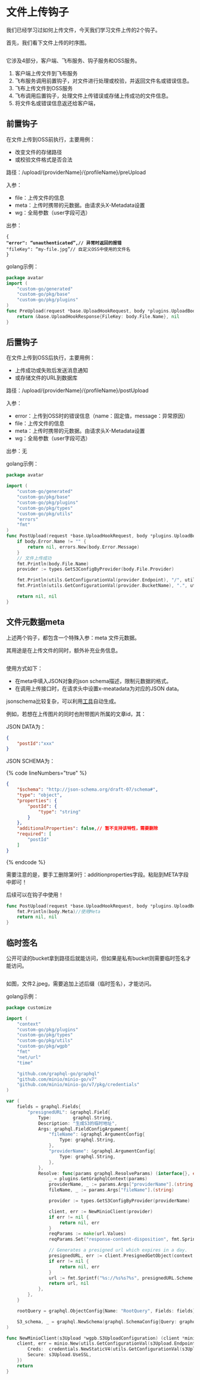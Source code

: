 # 文件上传钩子

我们已经学习过如何上传文件，今天我们学习文件上传的2个钩子。

首先，我们看下文件上传的时序图。

<figure><img src="../../.gitbook/assets/image (6).png" alt=""><figcaption></figcaption></figure>

它涉及4部分，客户端、飞布服务、钩子服务和OSS服务。

1. 客户端上传文件到飞布服务
2. 飞布服务调用前置钩子，对文件进行处理或校验，并返回文件名或错误信息。
3. 飞布上传文件到OSS服务
4. 飞布调用后置钩子，处理文件上传错误或存储上传成功的文件信息。
5. 将文件名或错误信息返还给客户端，

## 前置钩子

在文件上传到OSS前执行，主要用例：

* 改变文件的存储路径
* 或校验文件格式是否合法

路径：/upload/{providerName}/{profileName}/preUpload

入参：

* file：上传文件的信息
* meta：上传时携带的元数据。由请求头X-Metadata设置
* wg：全局参数（user字段可选）

出参：

<pre class="language-json" data-line-numbers><code class="lang-json">{
<strong>"error": “unauthenticated”,// 异常时返回的报错
</strong>"fileKey": “my-file.jpg”// 自定义OSS中使用的文件名
}
</code></pre>

golang示例：

```go
package avatar
import (
	"custom-go/generated"
	"custom-go/pkg/base"
	"custom-go/pkg/plugins"
)
func PreUpload(request *base.UploadHookRequest, body *plugins.UploadBody[generated.Fireboom_avatarProfileMeta]) (*base.UploadHookResponse, error) {
	return &base.UploadHookResponse{FileKey: body.File.Name}, nil
}
```



## 后置钩子

在文件上传到OSS后执行，主要用例：

* 上传成功或失败后发送消息通知
* 或存储文件的URL到数据库

路径：/upload/{providerName}/{profileName}/postUpload

入参：

* error：上传到OSS时的错误信息（name：固定值，message：异常原因）
* file：上传文件的信息
* meta：上传时携带的元数据。由请求头X-Metadata设置
* wg：全局参数（user字段可选）

出参：无

golang示例：

```go
package avatar

import (
	"custom-go/generated"
	"custom-go/pkg/base"
	"custom-go/pkg/plugins"
	"custom-go/pkg/types"
	"custom-go/pkg/utils"
	"errors"
	"fmt"
)
func PostUpload(request *base.UploadHookRequest, body *plugins.UploadBody[generated.Fireboom_avatarProfileMeta]) (*base.UploadHookResponse, error) {
	if body.Error.Name != "" {
		return nil, errors.New(body.Error.Message)
	}
	// 文件上传成功
	fmt.Println(body.File.Name)
	provider := types.GetS3ConfigByProvider(body.File.Provider)

	fmt.Println(utils.GetConfigurationVal(provider.Endpoint), "/", utils.GetConfigurationVal(provider.BucketName), "/", body.File.Name)
	fmt.Println(utils.GetConfigurationVal(provider.BucketName), ".", utils.GetConfigurationVal(provider.Endpoint), "/", body.File.Name)

	return nil, nil
}
```

## 文件元数据meta

上述两个钩子，都包含一个特殊入参：meta 文件元数据。

其用途是在上传文件的同时，额外补充业务信息。

<figure><img src="../../.gitbook/assets/image (17).png" alt=""><figcaption></figcaption></figure>

使用方式如下：

* 在meta中填入JSON对象的json schema描述，限制元数据的格式。
* 在调用上传接口时，在请求头中设置x-meatadata为对应的JSON data。

jsonschema比较复杂，可以利用[工具](https://www.lddgo.net/string/generate-json-schema)自动生成。

例如，若想在上传图片的同时也附带图片所属的文章id，其：

JSON DATA为：

```json
{
    "postId":"xxx"
}
```

JSON SCHEMA为：

{% code lineNumbers="true" %}
```json
{
    "$schema": "http://json-schema.org/draft-07/schema#",
    "type": "object",
    "properties": {
        "postId": {
            "type": "string"
        }
    },
    "additionalProperties": false,// 暂不支持该特性，需要删除
    "required": [
        "postId"
    ]
}
```
{% endcode %}

需要注意的是，要手工删除第9行：additionproperties字段。粘贴到META字段中即可！

后续可以在钩子中使用！

```go
func PostUpload(request *base.UploadHookRequest, body *plugins.UploadBody[generated.Tengxunyun_avatarProfileMeta]) (*base.UploadHookResponse, error) {
	fmt.Println(body.Meta)//使用Meta
	return nil, nil
}
```

## 临时签名

公开可读的bucket拿到路径后就能访问，但如果是私有bucket则需要临时签名才能访问。

<figure><img src="../../.gitbook/assets/image (42).png" alt=""><figcaption></figcaption></figure>

如图，文件2.jpeg，需要追加上述后缀（临时签名），才能访问。



golang示例：

```go
package customize

import (
	"context"
	"custom-go/pkg/plugins"
	"custom-go/pkg/types"
	"custom-go/pkg/utils"
	"custom-go/pkg/wgpb"
	"fmt"
	"net/url"
	"time"

	"github.com/graphql-go/graphql"
	"github.com/minio/minio-go/v7"
	"github.com/minio/minio-go/v7/pkg/credentials"
)

var (
	fields = graphql.Fields{
		"presignedURL": &graphql.Field{
			Type:        graphql.String,
			Description: "生成S3的临时地址",
			Args: graphql.FieldConfigArgument{
				"fileName": &graphql.ArgumentConfig{
					Type: graphql.String,
				},
				"providerName": &graphql.ArgumentConfig{
					Type: graphql.String,
				},
			},
			Resolve: func(params graphql.ResolveParams) (interface{}, error) {
				_ = plugins.GetGraphqlContext(params)
				providerName, _ := params.Args["providerName"].(string)
				fileName, _ := params.Args["fileName"].(string)

				provider := types.GetS3ConfigByProvider(providerName)

				client, err := NewMinioClient(provider)
				if err != nil {
					return nil, err
				}
				reqParams := make(url.Values)
				reqParams.Set("response-content-disposition", fmt.Sprintf("attachment; filename=\"%s\"", fileName))

				// Generates a presigned url which expires in a day.
				presignedURL, err := client.PresignedGetObject(context.TODO(), utils.GetConfigurationVal(provider.BucketName), fileName, time.Second*24*60*60, reqParams)
				if err != nil {
					return nil, err
				}
				url := fmt.Sprintf("%s://%s%s?%s", presignedURL.Scheme, presignedURL.Host, presignedURL.Path, presignedURL.RawQuery)
				return url, nil
			},
		},
	}

	rootQuery = graphql.ObjectConfig{Name: "RootQuery", Fields: fields}

	S3_schema, _ = graphql.NewSchema(graphql.SchemaConfig{Query: graphql.NewObject(rootQuery)})
)

func NewMinioClient(s3Upload *wgpb.S3UploadConfiguration) (client *minio.Client, err error) {
	client, err = minio.New(utils.GetConfigurationVal(s3Upload.Endpoint), &minio.Options{
		Creds:  credentials.NewStaticV4(utils.GetConfigurationVal(s3Upload.AccessKeyID), utils.GetConfigurationVal(s3Upload.SecretAccessKey), ""),
		Secure: s3Upload.UseSSL,
	})
	return
}
```

